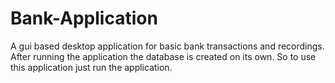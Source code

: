 # Bank-Application
A gui based desktop application for basic bank transactions and recordings.
After running the application the database is created on its own.
So to use this application just run the application.
